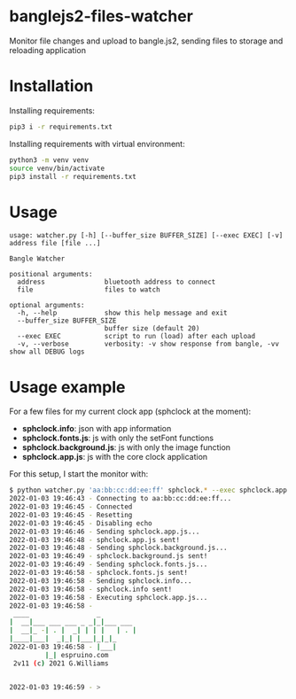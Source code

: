 # banglejs2-files-watcher
Monitor file changes and upload to bangle.js2, sending files to storage and reloading application

# Installation

Installing requirements:
```sh
pip3 i -r requirements.txt
```

Installing requirements with virtual environment:
```sh
python3 -m venv venv
source venv/bin/activate
pip3 install -r requirements.txt
```

# Usage

```
usage: watcher.py [-h] [--buffer_size BUFFER_SIZE] [--exec EXEC] [-v] address file [file ...]

Bangle Watcher

positional arguments:
  address               bluetooth address to connect
  file                  files to watch

optional arguments:
  -h, --help            show this help message and exit
  --buffer_size BUFFER_SIZE
                        buffer size (default 20)
  --exec EXEC           script to run (load) after each upload
  -v, --verbose         verbosity: -v show response from bangle, -vv show all DEBUG logs
```

# Usage example

For a few files for my current clock app (sphclock at the moment):

- **sphclock.info**: json with app information
- **sphclock.fonts.js**: js with only the setFont functions
- **sphclock.background.js**: js with only the image function
- **sphclock.app.js**: js with the core clock application

For this setup, I start the monitor with:

```sh
$ python watcher.py 'aa:bb:cc:dd:ee:ff' sphclock.* --exec sphclock.app.js -v
2022-01-03 19:46:43 - Connecting to aa:bb:cc:dd:ee:ff...
2022-01-03 19:46:45 - Connected
2022-01-03 19:46:45 - Resetting
2022-01-03 19:46:45 - Disabling echo
2022-01-03 19:46:46 - Sending sphclock.app.js...
2022-01-03 19:46:48 - sphclock.app.js sent!
2022-01-03 19:46:48 - Sending sphclock.background.js...
2022-01-03 19:46:49 - sphclock.background.js sent!
2022-01-03 19:46:49 - Sending sphclock.fonts.js...
2022-01-03 19:46:58 - sphclock.fonts.js sent!
2022-01-03 19:46:58 - Sending sphclock.info...
2022-01-03 19:46:58 - sphclock.info sent!
2022-01-03 19:46:58 - Executing sphclock.app.js...
2022-01-03 19:46:58 - 
 ____                 _ 
|  __|___ ___ ___ _ _|_|___ ___ 
|  __|_ -| . |  _| | | |   | . |
|____|___|  _|_| |___|_|_|_
2022-01-03 19:46:58 - |___|
         |_| espruino.com
 2v11 (c) 2021 G.Williams


2022-01-03 19:46:59 - >

```
